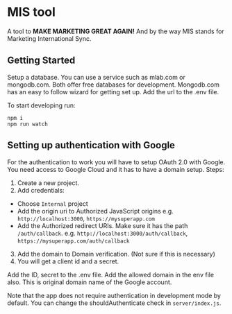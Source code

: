 # MIS tool

A tool to **MAKE MARKETING GREAT AGAIN!** And by the way MIS stands for Marketing International Sync.

## Getting Started

Setup a database. You can use a service such as mlab.com or mongodb.com. Both offer free databases for development. Mongodb.com has an easy to follow wizard for getting set up. Add the url to the .env file.

To start developing run:

```
npm i
npm run watch
```

## Setting up authentication with Google

For the authentication to work you will have to setup OAuth 2.0 with Google. You need access to Google Cloud and it has to have a domain setup. Steps:

1. Create a new project.
2. Add credentials:

- Choose `Internal` project
- Add the origin uri to Authorized JavaScript origins e.g. `http://localhost:3000`, `https://mysuperapp.com`
- Add the Authorized redirect URIs. Make sure it has the path `/auth/callback`. e.g. `http://localhost:3000/auth/callback`, `https://mysuperapp.com/auth/callback`

3. Add the domain to Domain verification. (Not sure if this is necessary)
4. You will get a client id and a secret.

Add the ID, secret to the .env file. Add the allowed domain in the env file also. This is original domain name of the Google account.

Note that the app does not require authentication in development mode by default. You can change the shouldAuthenticate check in `server/index.js`.
